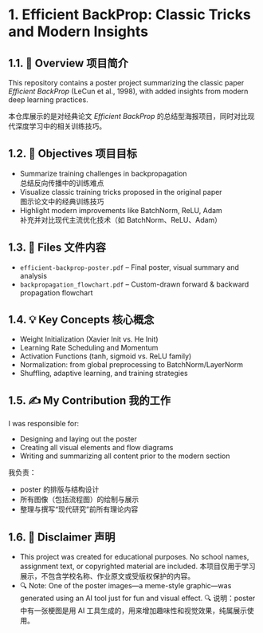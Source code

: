 # 1. Efficient BackProp: Classic Tricks and Modern Insights

## 1.1. 📘 Overview 项目简介
This repository contains a poster project summarizing the classic paper *Efficient BackProp* (LeCun et al., 1998), with added insights from modern deep learning practices.

本仓库展示的是对经典论文 *Efficient BackProp* 的总结型海报项目，同时对比现代深度学习中的相关训练技巧。

## 1.2. 🧠 Objectives 项目目标
- Summarize training challenges in backpropagation  
  总结反向传播中的训练难点  
- Visualize classic training tricks proposed in the original paper  
  图示论文中的经典训练技巧  
- Highlight modern improvements like BatchNorm, ReLU, Adam  
  补充并对比现代主流优化技术（如 BatchNorm、ReLU、Adam）  

## 1.3. 📂 Files 文件内容
- `efficient-backprop-poster.pdf` – Final poster, visual summary and analysis  
- `backpropagation_flowchart.pdf` – Custom-drawn forward & backward propagation flowchart  

## 1.4. 💡 Key Concepts 核心概念
- Weight Initialization (Xavier Init vs. He Init)  
- Learning Rate Scheduling and Momentum  
- Activation Functions (tanh, sigmoid vs. ReLU family)  
- Normalization: from global preprocessing to BatchNorm/LayerNorm  
- Shuffling, adaptive learning, and training strategies  

## 1.5. ✍️ My Contribution 我的工作
I was responsible for:
- Designing and laying out the poster  
- Creating all visual elements and flow diagrams  
- Writing and summarizing all content prior to the modern section  

我负责：
- poster 的排版与结构设计  
- 所有图像（包括流程图）的绘制与展示  
- 整理与撰写“现代研究”前所有理论内容  

## 1.6. 📄 Disclaimer 声明
- This project was created for educational purposes. No school names, assignment text, or copyrighted material are included.
本项目仅用于学习展示，不包含学校名称、作业原文或受版权保护的内容。
- 🔍 Note: One of the poster images—a meme-style graphic—was generated using an AI tool just for fun and visual effect.
🔍 说明：poster 中有一张梗图是用 AI 工具生成的，用来增加趣味性和视觉效果，纯属展示使用。


